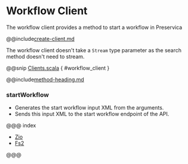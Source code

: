 # Workflow Client

The workflow client provides a method to start a workflow in Preservica

@@include[create-client.md](../../.includes/client/create-client.md)

The workflow client doesn't take a `Stream` type parameter as the search method doesn't need to stream. 

@@snip [Clients.scala](../../../scala/examples/Clients.scala) { #workflow_client }

@@include[method-heading.md](../../.includes/client/method-heading.md)

### startWorkflow
* Generates the start workflow input XML from the arguments.
* Sends this input XML to the start workflow endpoint of the API.

@@@ index

* [Zio](zio.md)
* [Fs2](fs2.md)

@@@
